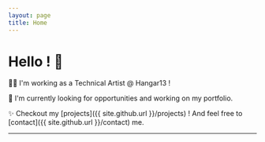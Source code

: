 ```yaml
---
layout: page
title: Home
---
```


# Hello ! 🐙

👨‍🎨 I'm working as a Technical Artist @ Hangar13 !

👀 I'm currently looking for opportunities and working on my portfolio.

✨ Checkout my [projects]({{ site.github.url }}/projects) ! And feel free to [contact]({{ site.github.url }}/contact) me.

---



